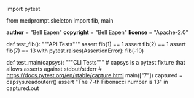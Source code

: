 import pytest

from medprompt.skeleton import fib, main

__author__ = "Bell Eapen"
__copyright__ = "Bell Eapen"
__license__ = "Apache-2.0"


def test_fib():
    """API Tests"""
    assert fib(1) == 1
    assert fib(2) == 1
    assert fib(7) == 13
    with pytest.raises(AssertionError):
        fib(-10)


def test_main(capsys):
    """CLI Tests"""
    # capsys is a pytest fixture that allows asserts against stdout/stderr
    # https://docs.pytest.org/en/stable/capture.html
    main(["7"])
    captured = capsys.readouterr()
    assert "The 7-th Fibonacci number is 13" in captured.out
